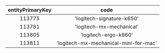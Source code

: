 | entityPrimaryKey |                 code                  |
|:----------------:|:-------------------------------------:|
|      113775      |       'logitech-signature-k650'       |
|      113781      |       'logitech-mx-mechanical'        |
|      113805      |         'logitech-ergo-k860'          |
|      113811      | 'logitech-mx-mechanical-mini-for-mac' |